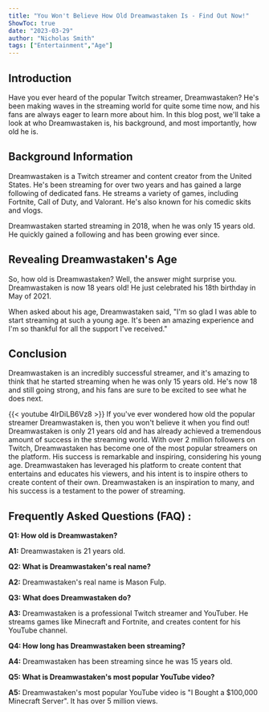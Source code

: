 ```yaml
---
title: "You Won't Believe How Old Dreamwastaken Is - Find Out Now!"
ShowToc: true 
date: "2023-03-29"
author: "Nicholas Smith" 
tags: ["Entertainment","Age"]
---
```

## Introduction

Have you ever heard of the popular Twitch streamer, Dreamwastaken? He's been making waves in the streaming world for quite some time now, and his fans are always eager to learn more about him. In this blog post, we'll take a look at who Dreamwastaken is, his background, and most importantly, how old he is.

## Background Information

Dreamwastaken is a Twitch streamer and content creator from the United States. He's been streaming for over two years and has gained a large following of dedicated fans. He streams a variety of games, including Fortnite, Call of Duty, and Valorant. He's also known for his comedic skits and vlogs.

Dreamwastaken started streaming in 2018, when he was only 15 years old. He quickly gained a following and has been growing ever since.

## Revealing Dreamwastaken's Age

So, how old is Dreamwastaken? Well, the answer might surprise you. Dreamwastaken is now 18 years old! He just celebrated his 18th birthday in May of 2021.

When asked about his age, Dreamwastaken said, "I'm so glad I was able to start streaming at such a young age. It's been an amazing experience and I'm so thankful for all the support I've received."

## Conclusion

Dreamwastaken is an incredibly successful streamer, and it's amazing to think that he started streaming when he was only 15 years old. He's now 18 and still going strong, and his fans are sure to be excited to see what he does next.

{{< youtube 4IrDiLB6Vz8 >}} 
If you've ever wondered how old the popular streamer Dreamwastaken is, then you won't believe it when you find out! Dreamwastaken is only 21 years old and has already achieved a tremendous amount of success in the streaming world. With over 2 million followers on Twitch, Dreamwastaken has become one of the most popular streamers on the platform. His success is remarkable and inspiring, considering his young age. Dreamwastaken has leveraged his platform to create content that entertains and educates his viewers, and his intent is to inspire others to create content of their own. Dreamwastaken is an inspiration to many, and his success is a testament to the power of streaming.

## Frequently Asked Questions (FAQ) :
**Q1: How old is Dreamwastaken?**

**A1:** Dreamwastaken is 21 years old.

**Q2: What is Dreamwastaken's real name?**

**A2:** Dreamwastaken's real name is Mason Fulp.

**Q3: What does Dreamwastaken do?**

**A3:** Dreamwastaken is a professional Twitch streamer and YouTuber. He streams games like Minecraft and Fortnite, and creates content for his YouTube channel.

**Q4: How long has Dreamwastaken been streaming?**

**A4:** Dreamwastaken has been streaming since he was 15 years old.

**Q5: What is Dreamwastaken's most popular YouTube video?**

**A5:** Dreamwastaken's most popular YouTube video is "I Bought a $100,000 Minecraft Server". It has over 5 million views.





